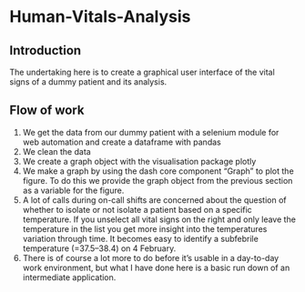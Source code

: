 # Human-Vitals-Analysis

## Introduction
The undertaking here is to create a graphical user interface of the vital signs of a dummy patient and its analysis.

## Flow of work
1) We get the data from our dummy patient with a selenium module for web automation and create a dataframe with pandas
2) We clean the data
3) We create a graph object with the visualisation package plotly
4) We make a graph by using the dash core component “Graph” to plot the figure. To do this we provide the graph object from the previous section as a variable for the figure.
5) A lot of calls during on-call shifts are concerned about the question of whether to isolate or not isolate a patient based on a specific temperature. If you unselect all vital signs on the right and only leave the temperature in the list you get more insight into the temperatures variation through time. It becomes easy to identify a subfebrile temperature (=37.5–38.4) on 4 February. 
6)  There is of course a lot more to do before it’s usable in a day-to-day work environment, but what I have done here is a basic run down of an intermediate application.
